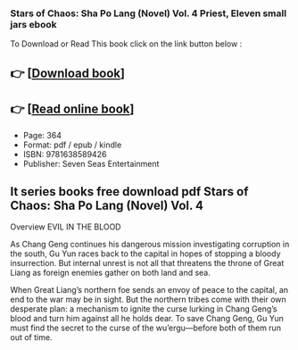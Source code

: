 ### Stars of Chaos: Sha Po Lang (Novel) Vol. 4 Priest, Eleven small jars ebook

To Download or Read This book click on the link button below :

## 👉  [**[Download book](http://filesbooks.info/download.php?group=book&from=github.com&id=717175&lnk=1063 "Download book")**]

## 👉  [**[Read online book](http://filesbooks.info/download.php?group=book&from=github.com&id=717175&lnk=1063 "Read online book")**]


* Page: 364
* Format: pdf / epub / kindle
* ISBN: 9781638589426
* Publisher: Seven Seas Entertainment



## It series books free download pdf Stars of Chaos: Sha Po Lang (Novel) Vol. 4


Overview
EVIL IN THE BLOOD
 
 As Chang Geng continues his dangerous mission investigating corruption in the south, Gu Yun races back to the capital in hopes of stopping a bloody insurrection. But internal unrest is not all that threatens the throne of Great Liang as foreign enemies gather on both land and sea.
 
 When Great Liang’s northern foe sends an envoy of peace to the capital, an end to the war may be in sight. But the northern tribes come with their own desperate plan: a mechanism to ignite the curse lurking in Chang Geng’s blood and turn him against all he holds dear. To save Chang Geng, Gu Yun must find the secret to the curse of the wu’ergu—before both of them run out of time.



